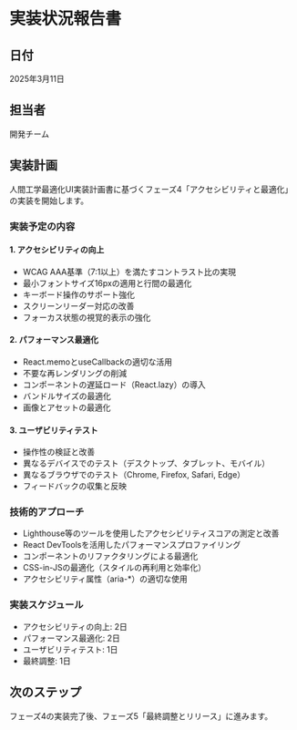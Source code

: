 # 実装状況報告書

## 日付
2025年3月11日

## 担当者
開発チーム

## 実装計画
人間工学最適化UI実装計画書に基づくフェーズ4「アクセシビリティと最適化」の実装を開始します。

### 実装予定の内容

#### 1. アクセシビリティの向上
- WCAG AAA基準（7:1以上）を満たすコントラスト比の実現
- 最小フォントサイズ16pxの適用と行間の最適化
- キーボード操作のサポート強化
- スクリーンリーダー対応の改善
- フォーカス状態の視覚的表示の強化

#### 2. パフォーマンス最適化
- React.memoとuseCallbackの適切な活用
- 不要な再レンダリングの削減
- コンポーネントの遅延ロード（React.lazy）の導入
- バンドルサイズの最適化
- 画像とアセットの最適化

#### 3. ユーザビリティテスト
- 操作性の検証と改善
- 異なるデバイスでのテスト（デスクトップ、タブレット、モバイル）
- 異なるブラウザでのテスト（Chrome, Firefox, Safari, Edge）
- フィードバックの収集と反映

### 技術的アプローチ
- Lighthouse等のツールを使用したアクセシビリティスコアの測定と改善
- React DevToolsを活用したパフォーマンスプロファイリング
- コンポーネントのリファクタリングによる最適化
- CSS-in-JSの最適化（スタイルの再利用と効率化）
- アクセシビリティ属性（aria-*）の適切な使用

### 実装スケジュール
- アクセシビリティの向上: 2日
- パフォーマンス最適化: 2日
- ユーザビリティテスト: 1日
- 最終調整: 1日

## 次のステップ
フェーズ4の実装完了後、フェーズ5「最終調整とリリース」に進みます。
